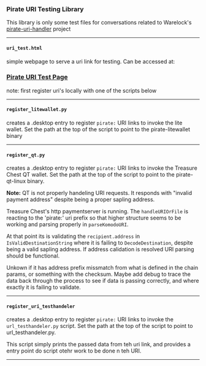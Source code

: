 ### Pirate URI Testing Library

This library is only some test files for conversations related to Warelock's [pirate-uri-handler](https://github.com/atlanticFleet/pirate-uri-handler) project

---

#### `uri_test.html` 
simple webpage to serve a uri link for testing. Can be accessed at:
### [Pirate URI Test Page](https://scott-ftf.github.io/pirate_uri/uri_test.html)

note: first register uri's locally with one of the scripts below 

---

#### `register_litewallet.py` 
creates a .desktop entry to register `pirate:` URI links to invoke the lite wallet. Set the path at the top of the script to point to the pirate-litewallet binary

---

#### `register_qt.py`
creates a .desktop entry to register `pirate:` URI links to invoke the Treasure Chest QT wallet. Set the path at the top of the script to point to the pirate-qt-linux binary.

**Note:** QT is not properly handeling URI requests. It responds with "invalid payment address" despite being a proper sapling address. 

Treasure Chest's http paymentserver is running. The `handleURIOrFile` is reacting to the 'pirate:' uri prefix so that higher structure seems to be working and parsing properly in `parseKomodoURI`.

At that point its is validating the `recipient.address` in `IsValidDestinationString` where it is failing to `DecodeDestination`, despite being a valid sapling address. If address calidation is resolved URI parsing should be functional.

Unkown if it has address prefix missmatch from what is defined in the chain params, or something with the checksum. Maybe add debug to trace the data back through the process to see if data is passing correctly, and where exactly it is failing to validate.  

---

#### `register_uri_testhandeler` 
creates a .desktop entry to register `pirate:` URI links to invoke the `url_testhandeler.py` script. Set the path at the top of the script to point to url_testhandeler.py.

This script simply prints the passed data from teh uri link, and provides a entry point do script otehr work to be done n teh URI.

---